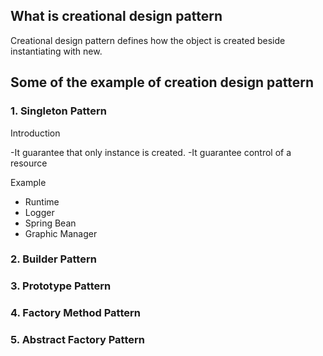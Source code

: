 ## What is creational design pattern ##
Creational design pattern defines how the object is created beside instantiating with new.


## Some of the example of creation design pattern ##
### 1. Singleton Pattern ###
Introduction 

-It guarantee that only instance is created. 
-It guarantee control of a resource

Example
- Runtime
- Logger
- Spring Bean
- Graphic Manager 



### 2. Builder Pattern ###
### 3. Prototype Pattern ###
### 4. Factory Method Pattern ###
### 5. Abstract Factory Pattern ###